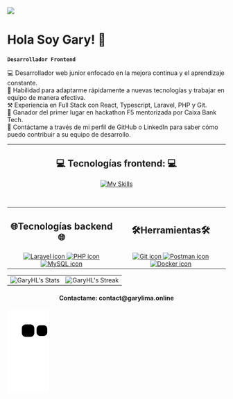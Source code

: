 <img src="https://i.imgur.com/CPTRroN.png">

<h1>Hola Soy Gary! 👋</h1>

**`Desarrollador Frontend`**

💻 Desarrollador web junior enfocado en la mejora continua y el aprendizaje constante. 
</br>
🙌 Habilidad para adaptarme rápidamente a nuevas tecnologías y trabajar en equipo de manera efectiva.
</br>
⚒️ Experiencia en Full Stack con React, Typescript, Laravel, PHP y Git.
</br>
🏅 Ganador del primer lugar en hackathon F5 mentorizada por Caixa Bank Tech.
</br>
📩 Contáctame a través de mi perfil de GitHub o LinkedIn para saber cómo puedo contribuir a su equipo de desarrollo.
</br>

---

<h2 align="center">💻 Tecnologías frontend: 💻</h2> 

<div align="center">

[![My Skills](https://skills.thijs.gg/icons?i=js,typescript,react,html,css,sass,styledcomponents,materialui,tailwind)](https://skills.thijs.gg)

</div>

</br>

<table align="center">
  <tr>
    <td>
      <h2 align="center">🌐Tecnologías backend🌐</h2>
    </td>
    <td>
      <h2 align="center">🛠️Herramientas🛠️</h2>
    </td>
  </tr>
  <tr>
    <td align="center">
      <a href="https://skills.thijs.gg">
        <img src="https://skills.thijs.gg/icons?i=laravel" alt="Laravel icon">
      </a>
      <a href="https://skills.thijs.gg">
        <img src="https://skills.thijs.gg/icons?i=php" alt="PHP icon">
      </a>
      <a href="https://skills.thijs.gg">
        <img src="https://skills.thijs.gg/icons?i=mysql" alt="MySQL icon">
      </a>
    </td>
    <td align="center">
      <a href="https://skills.thijs.gg">
        <img src="https://skills.thijs.gg/icons?i=git" alt="Git icon">
      </a>
      <a href="https://skills.thijs.gg">
        <img src="https://skills.thijs.gg/icons?i=postman" alt="Postman icon">
      </a>
      <a href="https://skills.thijs.gg">
        <img src="https://skills.thijs.gg/icons?i=docker" alt="Docker icon">
      </a>
    </td>
  </tr>
</table>
  
<div align="center">
  <table>
    <tr>
      <td>
        <div align="center">
          <img src="https://github-readme-stats.vercel.app/api?username=GaryHL&theme=tokyonight&show_icons=true&hide_border=true&count_private=true" alt="GaryHL's Stats">
        </div>
      </td>
      <td>
        <div align="center">
          <img src="https://github-readme-streak-stats.herokuapp.com/?user=GaryHL&theme=tokyonight&hide_border=true&currStreakNum=1&currStreakLabel=Current%20streak" alt="GaryHL's Streak">
        </div>
      </td>
    </tr>
  </table>
</div>


<h4 align="center">Contactame: contact@garylima.online</h4>


![Snake animation](https://github.com/GaryHL/GaryHL/blob/output/github-contribution-grid-snake.svg)
